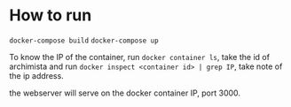 # How to run
`docker-compose build`
`docker-compose up`

To know the IP of the container, run `docker container ls`, take the id of archimista and run `docker inspect <container id> | grep IP`, take note of the ip address.

the webserver will serve on the docker container IP, port 3000.

